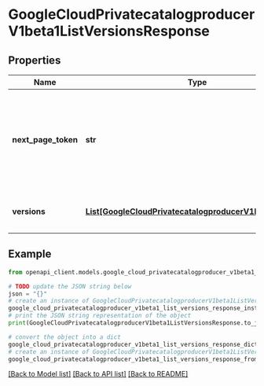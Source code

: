 # GoogleCloudPrivatecatalogproducerV1beta1ListVersionsResponse


## Properties

Name | Type | Description | Notes
------------ | ------------- | ------------- | -------------
**next_page_token** | **str** | A pagination token returned from a previous call to ListProducts that indicates where the listing should continue from. This field is optional. | [optional] 
**versions** | [**List[GoogleCloudPrivatecatalogproducerV1beta1Version]**](GoogleCloudPrivatecatalogproducerV1beta1Version.md) | The &#x60;VersiVersionon&#x60; returned from the list call. | [optional] 

## Example

```python
from openapi_client.models.google_cloud_privatecatalogproducer_v1beta1_list_versions_response import GoogleCloudPrivatecatalogproducerV1beta1ListVersionsResponse

# TODO update the JSON string below
json = "{}"
# create an instance of GoogleCloudPrivatecatalogproducerV1beta1ListVersionsResponse from a JSON string
google_cloud_privatecatalogproducer_v1beta1_list_versions_response_instance = GoogleCloudPrivatecatalogproducerV1beta1ListVersionsResponse.from_json(json)
# print the JSON string representation of the object
print(GoogleCloudPrivatecatalogproducerV1beta1ListVersionsResponse.to_json())

# convert the object into a dict
google_cloud_privatecatalogproducer_v1beta1_list_versions_response_dict = google_cloud_privatecatalogproducer_v1beta1_list_versions_response_instance.to_dict()
# create an instance of GoogleCloudPrivatecatalogproducerV1beta1ListVersionsResponse from a dict
google_cloud_privatecatalogproducer_v1beta1_list_versions_response_from_dict = GoogleCloudPrivatecatalogproducerV1beta1ListVersionsResponse.from_dict(google_cloud_privatecatalogproducer_v1beta1_list_versions_response_dict)
```
[[Back to Model list]](../README.md#documentation-for-models) [[Back to API list]](../README.md#documentation-for-api-endpoints) [[Back to README]](../README.md)


